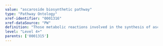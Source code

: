 ```yaml
---
value: "ascaroside biosynthetic pathway"
type: "Pathway Ontology"
xref-identifier: "0001316"
xref-dataSource: "PW"
definition: "Those metabolic reactions involved in the synthesis of ascaroside - a glycolipid containing the sugar ascarylose found in nematodes."
level: "Level 4+"
parents: ['0001315']
---
```

